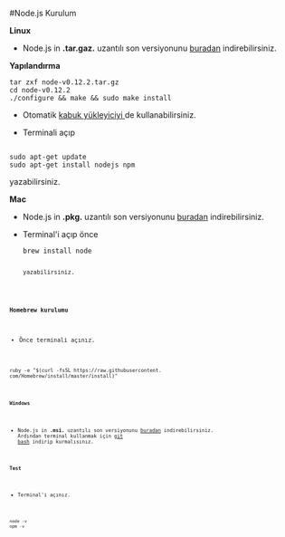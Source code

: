 

#Node.js Kurulum

**Linux**


* Node.js in **.tar.gaz.** uzantılı son versiyonunu [buradan](https://nodejs.org/download/)    indirebilirsiniz.

**Yapılandırma**
<pre><code>tar zxf node-v0.12.2.tar.gz
cd node-v0.12.2
./configure && make && sudo make install</code></pre>


*  Otomatik [kabuk yükleyiciyi ](https://github.com/taaem/nodejs-linux-installer/releases) de kullanabilirsiniz. 


* Terminali açıp 
<pre><code>
sudo apt-get update
sudo apt-get install nodejs npm</code></pre> 
yazabilirsiniz.

**Mac**


* Node.js in **.pkg.** uzantılı son versiyonunu [buradan](https://nodejs.org/download/)    indirebilirsiniz.

* Terminal'i açıp önce <pre><code>brew install node<code></pre> yazabilirsiniz.


**Homebrew kurulumu**

* Önce terminali açınız.

<pre><code>ruby -e "$(curl -fsSL https://raw.githubusercontent.
com/Homebrew/install/master/install)"</pre>



**Windows**

* Node.js in **.msi.** uzantılı son versiyonunu [buradan](https://nodejs.org/download/) indirebilirsiniz.
Ardından terminal kullanmak için [git bash](http://git-scm.com/) indirip kurmalısınız.



**Test**

* Terminal'i açınız.
<pre><code>node -v 
npm -v </code></pre>





